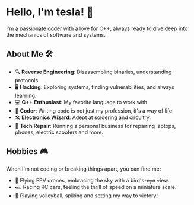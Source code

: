 # Hello, I'm tesla! 👋

I'm a passionate coder with a love for C++, always ready to dive deep into the mechanics of software and systems.

## About Me 🛠️

- 🔍 **Reverse Engineering**: Disassembling binaries, understanding protocols
- 🖥️ **Hacking**: Exploring systems, finding vulnerabilities, and always learning.
- 💻 **C++ Enthusiast**: My favorite language to work with
- 🤖 **Coder**: Writing code is not just my profession, it's a way of life.
- 🛠️ **Electronics Wizard**: Adept at soldering and circuitry.
- 📱 **Tech Repair**: Running a personal business for repairing laptops, phones, electric scooters and more.


## Hobbies 🎮

When I'm not coding or breaking things apart, you can find me:

- 🚁 Flying FPV drones, embracing the sky with a bird's-eye view.
- 🏎️ Racing RC cars, feeling the thrill of speed on a miniature scale.
- 🏐 Playing volleyball, spiking and setting my way to victory!

